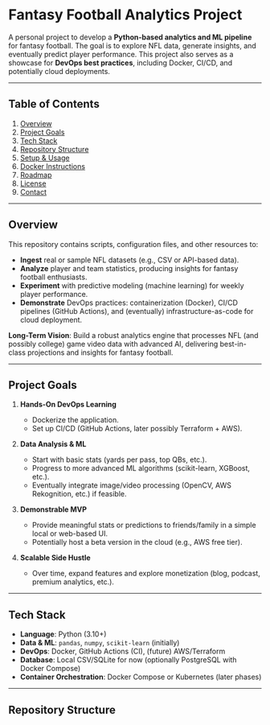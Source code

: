 # Fantasy Football Analytics Project

A personal project to develop a **Python-based analytics and ML pipeline** for fantasy football. The goal is to explore NFL data, generate insights, and eventually predict player performance. This project also serves as a showcase for **DevOps best practices**, including Docker, CI/CD, and potentially cloud deployments.

---

## Table of Contents

1. [Overview](#overview)
2. [Project Goals](#project-goals)
3. [Tech Stack](#tech-stack)
4. [Repository Structure](#repository-structure)
5. [Setup & Usage](#setup--usage)
6. [Docker Instructions](#docker-instructions)
7. [Roadmap](#roadmap)
8. [License](#license)
9. [Contact](#contact)

---

## Overview

This repository contains scripts, configuration files, and other resources to:

- **Ingest** real or sample NFL datasets (e.g., CSV or API-based data).
- **Analyze** player and team statistics, producing insights for fantasy football enthusiasts.
- **Experiment** with predictive modeling (machine learning) for weekly player performance.
- **Demonstrate** DevOps practices: containerization (Docker), CI/CD pipelines (GitHub Actions), and (eventually) infrastructure-as-code for cloud deployment.

**Long-Term Vision**: Build a robust analytics engine that processes NFL (and possibly college) game video data with advanced AI, delivering best-in-class projections and insights for fantasy football.

---

## Project Goals

1. **Hands-On DevOps Learning**  
   - Dockerize the application.  
   - Set up CI/CD (GitHub Actions, later possibly Terraform + AWS).

2. **Data Analysis & ML**  
   - Start with basic stats (yards per pass, top QBs, etc.).  
   - Progress to more advanced ML algorithms (scikit-learn, XGBoost, etc.).  
   - Eventually integrate image/video processing (OpenCV, AWS Rekognition, etc.) if feasible.

3. **Demonstrable MVP**  
   - Provide meaningful stats or predictions to friends/family in a simple local or web-based UI.  
   - Potentially host a beta version in the cloud (e.g., AWS free tier).

4. **Scalable Side Hustle**  
   - Over time, expand features and explore monetization (blog, podcast, premium analytics, etc.).

---

## Tech Stack

- **Language**: Python (3.10+)
- **Data & ML**: `pandas`, `numpy`, `scikit-learn` (initially)
- **DevOps**: Docker, GitHub Actions (CI), (future) AWS/Terraform
- **Database**: Local CSV/SQLite for now (optionally PostgreSQL with Docker Compose)
- **Container Orchestration**: Docker Compose or Kubernetes (later phases)

---

## Repository Structure

